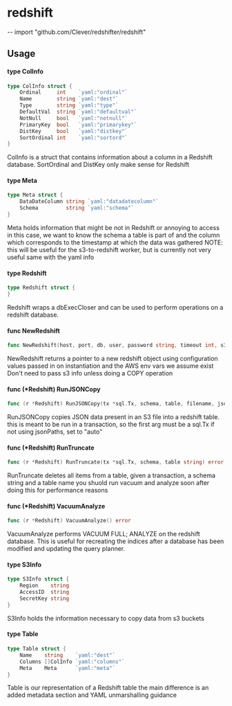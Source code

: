 # redshift
--
    import "github.com/Clever/redshifter/redshift"


## Usage

#### type ColInfo

```go
type ColInfo struct {
	Ordinal     int    `yaml:"ordinal"`
	Name        string `yaml:"dest"`
	Type        string `yaml:"type"`
	DefaultVal  string `yaml:"defaultval"`
	NotNull     bool   `yaml:"notnull"`
	PrimaryKey  bool   `yaml:"primarykey"`
	DistKey     bool   `yaml:"distkey"`
	SortOrdinal int    `yaml:"sortord"`
}
```

ColInfo is a struct that contains information about a column in a Redshift
database. SortOrdinal and DistKey only make sense for Redshift

#### type Meta

```go
type Meta struct {
	DataDateColumn string `yaml:"datadatecolumn"`
	Schema         string `yaml:"schema"`
}
```

Meta holds information that might be not in Redshift or annoying to access in
this case, we want to know the schema a table is part of and the column which
corresponds to the timestamp at which the data was gathered NOTE: this will be
useful for the s3-to-redshift worker, but is currently not very useful same with
the yaml info

#### type Redshift

```go
type Redshift struct {
}
```

Redshift wraps a dbExecCloser and can be used to perform operations on a
redshift database.

#### func  NewRedshift

```go
func NewRedshift(host, port, db, user, password string, timeout int, s3Info S3Info) (*Redshift, error)
```
NewRedshift returns a pointer to a new redshift object using configuration
values passed in on instantiation and the AWS env vars we assume exist Don't
need to pass s3 info unless doing a COPY operation

#### func (*Redshift) RunJSONCopy

```go
func (r *Redshift) RunJSONCopy(tx *sql.Tx, schema, table, filename, jsonPaths string, creds, gzip bool) error
```
RunJSONCopy copies JSON data present in an S3 file into a redshift table. this
is meant to be run in a transaction, so the first arg must be a sql.Tx if not
using jsonPaths, set to "auto"

#### func (*Redshift) RunTruncate

```go
func (r *Redshift) RunTruncate(tx *sql.Tx, schema, table string) error
```
RunTruncate deletes all items from a table, given a transaction, a schema string
and a table name you shuold run vacuum and analyze soon after doing this for
performance reasons

#### func (*Redshift) VacuumAnalyze

```go
func (r *Redshift) VacuumAnalyze() error
```
VacuumAnalyze performs VACUUM FULL; ANALYZE on the redshift database. This is
useful for recreating the indices after a database has been modified and
updating the query planner.

#### type S3Info

```go
type S3Info struct {
	Region    string
	AccessID  string
	SecretKey string
}
```

S3Info holds the information necessary to copy data from s3 buckets

#### type Table

```go
type Table struct {
	Name    string    `yaml:"dest"`
	Columns []ColInfo `yaml:"columns"`
	Meta    Meta      `yaml:"meta"`
}
```

Table is our representation of a Redshift table the main difference is an added
metadata section and YAML unmarshalling guidance
